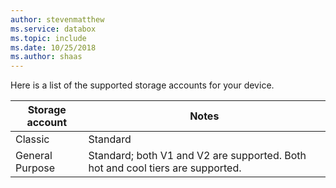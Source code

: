 ```yaml
---
author: stevenmatthew
ms.service: databox  
ms.topic: include
ms.date: 10/25/2018
ms.author: shaas
---
```


Here is a list of the supported storage accounts for your device.

| **Storage account** | **Notes** |
| --- | --- |
| Classic | Standard |
| General Purpose  |Standard; both V1 and V2 are supported. Both hot and cool tiers are supported. |


